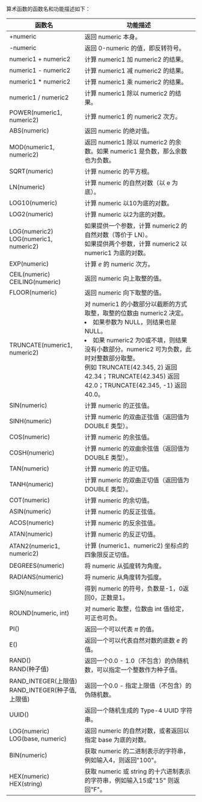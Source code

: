 算术函数的函数名和功能描述如下：

| 函数名                                                | 功能描述                                                     |
| ----------------------------------------------------- | ------------------------------------------------------------ |
| +numeric                                              | 返回 numeric 本身。                                          |
| -numeric                                              | 返回 0-numeric 的值，即反转符号。                            |
| numeric1 + numeric2                                   | 计算 numeric1 加 numeric2 的结果。                           |
| numeric1 - numeric2                                   | 计算 numeric1 减 numeric2 的结果。                           |
| numeric1 * numeric2                                   | 计算 numeric1 乘 numeric2 的结果。                           |
| numeric1 / numeric2                                   | 计算 numeric1 除以 numeric2 的结果。                         |
| POWER(numeric1, numeric2)                             | 计算 numeric1 的 numeric2 次方。                             |
| ABS(numeric)                                          | 返回 numeric 的绝对值。                                      |
| MOD(numeric1, numeric2)                      | 返回 numeric1 除以 numeric2 的余数。如果 numeric1 是负数，那么余数也为负数。 |
| SQRT(numeric)                                         | 计算 numeric 的平方根。                                      |
| LN(numeric)                                           | 计算 numeric 的自然对数（以 e 为底）。                     |
| LOG10(numeric)                                        | 计算 numeric 以10为底的对数。                              |
| LOG2(numeric)                                         | 计算 numeric 以2为底的对数。                               |
| LOG(numeric2)<br>LOG(numeric1, numeric2)              | 如果提供一个参数，计算 numeric2 的自然对数（等价于 LN）。<br>如果提供两个参数，计算 numeric2 以 numeric1 为底的对数。 |
| EXP(numeric)                                          | 计算 *e* 的 numeric 次方。                                   |
| CEIL(numeric)<br>CEILING(numeric)                     | 返回 numeric 向上取整的值。                                  |
| FLOOR(numeric)                                        | 返回 numeric 向下取整的值。                                  |
| TRUNCATE(numeric1, numeric2)                          | 对 numeric1 的小数部分以截断的方式取整，取整的位数由 numeric2 决定。<li>如果参数为 NULL，则结果也是 NULL。<li>如果 numeric2 为0或不填，则结果没有小数部分。numeric2 可为负数，此时对整数部分取整。<br>例如 TRUNCATE(42.345, 2) 返回42.34；TRUNCATE(42.345) 返回42.0；TRUNCATE(42.345, -1) 返回40.0。 |
| SIN(numeric)                                          | 计算 numeric 的正弦值。                                      |
| SINH(numeric)                                         | 计算 numeric 的双曲正弦值（返回值为 DOUBLE 类型）。          |
| COS(numeric)                                          | 计算 numeric 的余弦值。                                      |
| COSH(numeric)                                         | 计算 numeric 的双曲余弦值（返回值为 DOUBLE 类型）。          |
| TAN(numeric)                                          | 计算 numeric 的正切值。                                      |
| TANH(numeric)                                         | 计算 numeric 的双曲正切值（返回值为 DOUBLE 类型）。          |
| COT(numeric)                                          | 计算 numeric 的余切值。                                      |
| ASIN(numeric)                                         | 计算 numeric 的反正弦值。                                    |
| ACOS(numeric)                                         | 计算 numeric 的反余弦值。                                    |
| ATAN(numeric)                                         | 计算 numeric 的反正切值。                                    |
| ATAN2(numeric1, numeric2)                             | 计算 (numeric1、numeric2) 坐标点的四象限反正切值。           |
| DEGREES(numeric)                                      | 将 numeric 从弧度转为角度。                                  |
| RADIANS(numeric)                                      | 将 numeric 从角度转为弧度。                                  |
| SIGN(numeric)                                         | 得到 numeric 的符号，负数是-1，0返回0，正数是1。         |
| ROUND(numeric, int)                                   | 对 numeric 取整，位数由 int 值给定，可正也可负。             |
| PI()                                                  | 返回一个可以代表 *π* 的值。                                  |
| E()                                                   | 返回一个可以代表自然对数的底数 *e* 的值。                    |
| RAND()<br>RAND(种子值)                                | 返回一个0.0 - 1.0（不包含）的伪随机数，可以指定一个整数作为种子值。 |
| RAND_INTEGER(上限值) <br>RAND_INTEGER(种子值, 上限值) | 返回一个0.0 - 指定上限值（不包含）的伪随机数。               |
| UUID()                                                | 返回一个随机生成的 Type-4 UUID 字符串。                      |
| LOG(numeric)<br>LOG(base, numeric)                    | 返回 numeric 的自然对数，或者返回以指定 base 为底的对数。    |
| BIN(numeric)                                          | 获取 numeric 的二进制表示的字符串，例如输入4，则返回"100"。  |
| HEX(numeric)<br>HEX(string)                           | 获取 numeric 或 string 的十六进制表示的字符串，例如输入15或"15" 则返回"F"。 |
